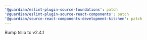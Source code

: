 ```yaml
---
'@guardian/eslint-plugin-source-foundations': patch
'@guardian/eslint-plugin-source-react-components': patch
'@guardian/source-react-components-development-kitchen': patch
---
```


Bump tslib to v2.4.1
